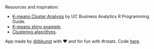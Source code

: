 Resources and inspiration:


- [K-means Cluster Analysis](https://uc-r.github.io/kmeans_clustering) by UC Business Analytics R Programming Guide.
- [K-means shiny example](https://shiny.rstudio.com/gallery/kmeans-example.html).
- [Clustering algorithms](https://nms.kcl.ac.uk/colin.cooper/teachingmaterial/CSMWAL/CSMWAL/Lectures/ClusterSlides.pdf).

App made by [@jbkunst](https://twitter.com/jbkunst) with ❤️ and for fun with #rstats. Code 
[here](https://github.com/jbkunst/shiny-apps).